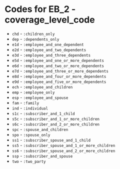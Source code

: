 # Codes for EB_2 - coverage_level_code
* `chd` - `:children_only`
* `dep` - `:dependents_only`
* `e1d` - `:employee_and_one_dependent`
* `e2d` - `:employee_and_two_dependents`
* `e3d` - `:employee_and_three_dependents`
* `e5d` - `:employee_and_one_or_more_dependents`
* `e6d` - `:employee_and_two_or_more_dependents`
* `e7d` - `:employee_and_three_or_more_dependents`
* `e8d` - `:employee_and_four_or_more_dependents`
* `e9d` - `:employee_and_five_or_more_dependents`
* `ech` - `:employee_and_children`
* `emp` - `:employee_only`
* `esp` - `:employee_and_spouse`
* `fam` - `:family`
* `ind` - `:individual`
* `s1c` - `:subscriber_and_1_child`
* `s5c` - `:subscriber_and_1_or_more_children`
* `s6c` - `:subscriber_and_2_or_more_children`
* `spc` - `:spouse_and_children`
* `spo` - `:spouse_only`
* `ss1` - `:subscriber_spouse_and_1_child`
* `ss5` - `:subscriber_spouse_and_1_or_more_children`
* `ss6` - `:subscriber_spouse_and_2_or_more_children`
* `ssp` - `:subscriber_and_spouse`
* `two` - `:two_party`

